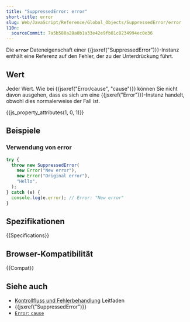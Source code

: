 ```yaml
---
title: "SuppressedError: error"
short-title: error
slug: Web/JavaScript/Reference/Global_Objects/SuppressedError/error
l10n:
  sourceCommit: 7a5b580a28a0b1a33e42e9fb81c8234994ec0e36
---
```


Die **`error`** Dateneigenschaft einer {{jsxref("SuppressedError")}}-Instanz enthält eine Referenz auf den Fehler, der zu der Unterdrückung führt.

## Wert

Jeder Wert. Wie bei {{jsxref("Error/cause", "cause")}} können Sie nicht davon ausgehen, dass es sich um eine {{jsxref("Error")}}-Instanz handelt, obwohl dies normalerweise der Fall ist.

{{js_property_attributes(1, 0, 1)}}

## Beispiele

### Verwendung von error

```js
try {
  throw new SuppressedError(
    new Error("New error"),
    new Error("Original error"),
    "Hello",
  );
} catch (e) {
  console.log(e.error); // Error: "New error"
}
```

## Spezifikationen

{{Specifications}}

## Browser-Kompatibilität

{{Compat}}

## Siehe auch

- [Kontrollfluss und Fehlerbehandlung](/de/docs/Web/JavaScript/Guide/Control_flow_and_error_handling) Leitfaden
- {{jsxref("SuppressedError")}}
- [`Error`: `cause`](/de/docs/Web/JavaScript/Reference/Global_Objects/Error/cause)
